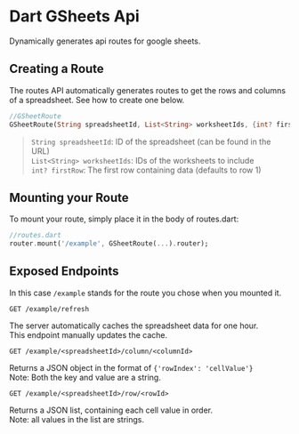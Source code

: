 # Dart GSheets Api

Dynamically generates api routes for google sheets.

## Creating a Route

The routes API automatically generates routes to get the rows and columns of a spreadsheet. See how to create one below.

```dart
//GSheetRoute
GSheetRoute(String spreadsheetId, List<String> worksheetIds, {int? firstRow})
```

> `String spreadsheetId`: ID of the spreadsheet (can be found in the URL)  
`List<String> worksheetIds`: IDs of the worksheets to include  
`int? firstRow`: The first row containing data (defaults to row 1)


## Mounting your Route

To mount your route, simply place it in the body of routes.dart:

```dart
//routes.dart
router.mount('/example', GSheetRoute(...).router);
```

## Exposed Endpoints

In this case `/example` stands for the route you chose when you mounted it.

`GET /example/refresh`

The server automatically caches the spreadsheet data for one hour.  
This endpoint manually updates the cache.

`GET /example/<spreadsheetId>/column/<columnId>`

Returns a JSON object in the format of `{'rowIndex': 'cellValue'}`  
Note: Both the key and value are a string.

`GET /example/<spreadsheetId>/row/<rowId>`

Returns a JSON list, containing each cell value in order.  
Note: all values in the list are strings.
